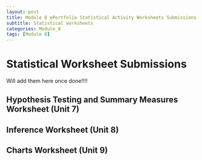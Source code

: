 ```yaml
---
layout: post
title: Module 8 ePortfolio Statistical Activity Worksheets Submissions
subtitle: Statistical worksheets 
categories: Module_8
tags: [Module 8]
---
```

# Statistical Worksheet Submissions

Will add them here once done!!!! 

## Hypothesis Testing and Summary Measures Worksheet (Unit 7)

## Inference Worksheet (Unit 8)

## Charts Worksheet (Unit 9)

